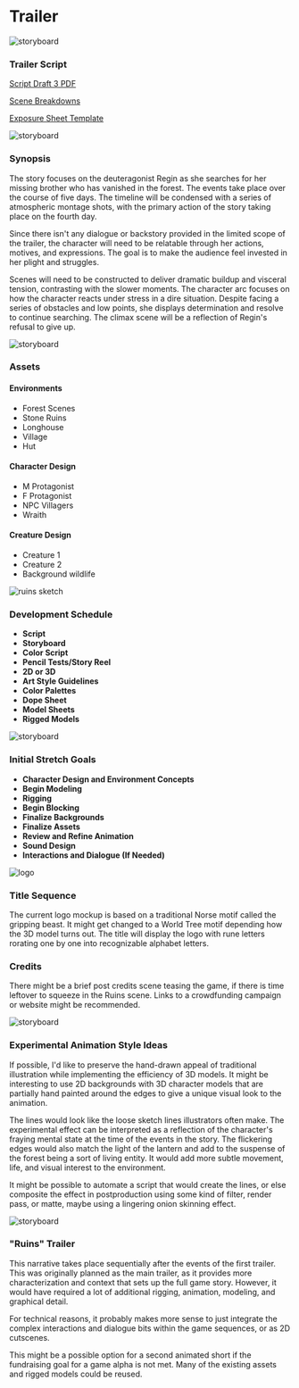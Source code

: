# Trailer

![storyboard](https://github.com/jcongerkallas1/Brefhamer/blob/master/Images/forestsketchdetailed.jpg)
### Trailer Script

[Script Draft 3 PDF](https://github.com/jcongerkallas1/Brefhamer/blob/master/Documents/trailer_script.pdf)

[Scene Breakdowns](https://docs.google.com/spreadsheets/d/1O49k0T9nOEONyeSdslIZxbT2U-ZDwiXI7stlKnVHx1g/edit?usp=sharing)

[Exposure Sheet Template](https://docs.google.com/spreadsheets/d/17MuCUg5NwhyVl2NZp06m9p3Ug7RId467MvHyuk9bij0/edit?usp=sharing)

![storyboard](https://github.com/jcongerkallas1/Brefhamer/blob/master/Images/forest_thumbs3.jpg)
### Synopsis
The story focuses on the deuteragonist Regin as she searches for her missing brother who has vanished in the forest.  The events take place over the course of five days.  The timeline will be condensed with a series of atmospheric montage shots, with the primary action of the story taking place on the fourth day.

Since there isn't any dialogue or backstory provided in the limited scope of the trailer, the character will need to be relatable through her actions, motives, and expressions.  The goal is to make the audience feel invested in her plight and struggles.  

Scenes will need to be constructed to deliver dramatic buildup and visceral tension, contrasting with the slower moments. The  character arc focuses on how the character reacts under stress in a dire situation. Despite facing a series of obstacles and low points, she displays determination and resolve to continue searching.  The climax scene will be a reflection of Regin's refusal to give up.

![storyboard](https://github.com/jcongerkallas1/Folkvangr/blob/master/Images/regin3.png)
### Assets

#### Environments
- Forest Scenes
- Stone Ruins
- Longhouse
- Village
- Hut

#### Character Design
- M Protagonist
- F Protagonist
- NPC Villagers
- Wraith

#### Creature Design
- Creature 1
- Creature 2
- Background wildlife

![ruins sketch](https://github.com/jcongerkallas1/Brefhamer/blob/master/Images/monastary_ruins_sketch_small.jpg)
### Development Schedule
- **Script**
- **Storyboard**
- **Color Script**
- **Pencil Tests/Story Reel**
- **2D or 3D**
- **Art Style Guidelines**
- **Color Palettes**
- **Dope Sheet**
- **Model Sheets**
- **Rigged Models**

![storyboard](https://github.com/jcongerkallas1/Brefhamer/blob/master/Images/storyboard_panel_sample.jpg)
### Initial Stretch Goals
- **Character Design and Environment Concepts**
- **Begin Modeling**
- **Rigging**
- **Begin Blocking**
- **Finalize Backgrounds**
- **Finalize Assets**
- **Review and Refine Animation**
- **Sound Design**
- **Interactions and Dialogue (If Needed)**

![logo](https://github.com/jcongerkallas1/Brefhamer/blob/master/Images/gripping_beast_small.jpg)
### Title Sequence
The current logo mockup is based on a traditional Norse motif called the gripping beast.  It might get changed to a World Tree motif depending how the 3D model turns out.  The title will display the logo with rune letters rorating one by one into recognizable alphabet letters.  

### Credits
There might be a brief post credits scene teasing the game, if there is time leftover to squeeze in the Ruins scene.  Links to a crowdfunding campaign or website might be recommended.

![storyboard](https://github.com/jcongerkallas1/Brefhamer/blob/master/Images/storyboard_panel.jpg)
### Experimental Animation Style Ideas
If possible, I'd like to preserve the hand-drawn appeal of traditional illustration while implementing the efficiency of 3D models.  It might be interesting to use 2D backgrounds with 3D character models that are partially hand painted around the edges to give a unique visual look to the animation.  

The lines would look like the loose sketch lines illustrators often make.  The experimental effect can be interpreted as a reflection of the character's fraying mental state at the time of the events in the story.  The flickering edges would also match the light of the lantern and add to the suspense of the forest being a sort of living entity.  It would add more subtle movement, life, and visual interest to the environment.

It might be possible to automate a script that would create the lines, or else composite the effect in postproduction using some kind of filter, render pass, or matte, maybe using a lingering onion skinning effect.

![storyboard](https://github.com/jcongerkallas1/Brefhamer/blob/master/Images/forest_scene_pencil_sketch.jpg)
### "Ruins" Trailer
This narrative takes place sequentially after the events of the first trailer.  This was originally planned as the main trailer, as it provides more characterization and context that sets up the full game story.  However, it would have required a lot of additional rigging, animation, modeling, and graphical detail.  

For technical reasons, it probably makes more sense to just integrate the complex interactions and dialogue bits within the game sequences, or as 2D cutscenes.

This might be a possible option for a second animated short if the fundraising goal for a game alpha is not met.  Many of the existing assets and rigged models could be reused.
